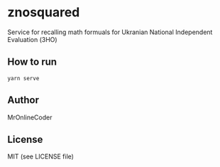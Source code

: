 # znosquared

Service for recalling math formuals for Ukranian National Independent Evaluation (ЗНО)

## How to run

```
yarn serve
```

## Author
MrOnlineCoder

## License
MIT (see LICENSE file)